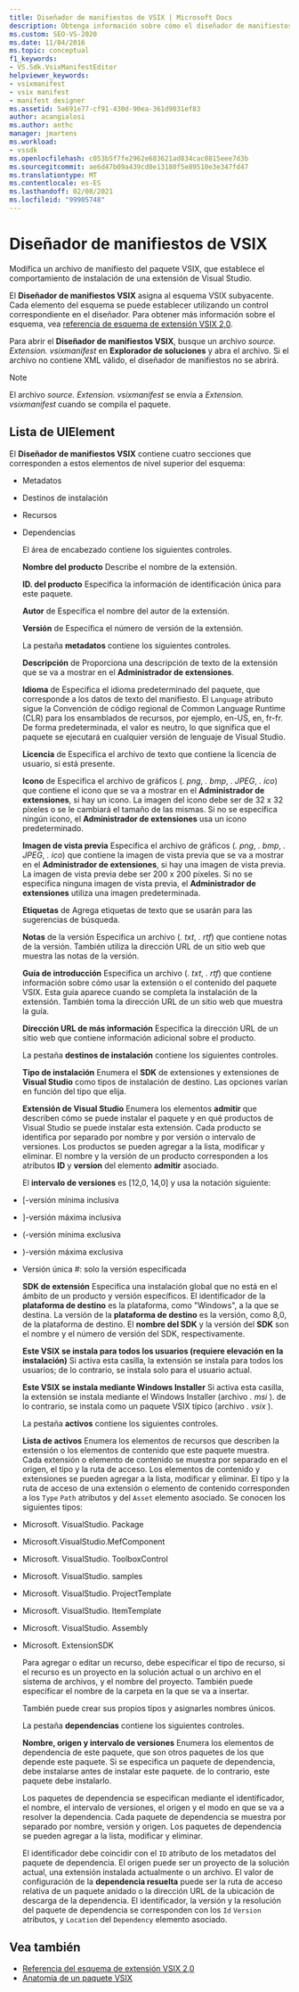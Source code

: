 ```yaml
---
title: Diseñador de manifiestos de VSIX | Microsoft Docs
description: Obtenga información sobre cómo el diseñador de manifiestos VSIX modifica un archivo de manifiesto del paquete VSIX, que establece el comportamiento de instalación de una extensión de Visual Studio.
ms.custom: SEO-VS-2020
ms.date: 11/04/2016
ms.topic: conceptual
f1_keywords:
- VS.Sdk.VsixManifestEditor
helpviewer_keywords:
- vsixmanifest
- vsix manifest
- manifest designer
ms.assetid: 5a691e77-cf91-430d-90ea-361d9031ef83
author: acangialosi
ms.author: anthc
manager: jmartens
ms.workload:
- vssdk
ms.openlocfilehash: c053b5f7fe2962e683621ad834cac0815eee7d3b
ms.sourcegitcommit: ae6d47b09a439cd0e13180f5e89510e3e347fd47
ms.translationtype: MT
ms.contentlocale: es-ES
ms.lasthandoff: 02/08/2021
ms.locfileid: "99905748"
---
```

# <a name="vsix-manifest-designer"></a>Diseñador de manifiestos de VSIX
Modifica un archivo de manifiesto del paquete VSIX, que establece el comportamiento de instalación de una extensión de Visual Studio.

 El **Diseñador de manifiestos VSIX** asigna al esquema VSIX subyacente. Cada elemento del esquema se puede establecer utilizando un control correspondiente en el diseñador. Para obtener más información sobre el esquema, vea [referencia de esquema de extensión VSIX 2,0](../extensibility/vsix-extension-schema-2-0-reference.md).

 Para abrir el **Diseñador de manifiestos VSIX**, busque un archivo *source. Extension. vsixmanifest* en **Explorador de soluciones** y abra el archivo. Si el archivo no contiene XML válido, el diseñador de manifiestos no se abrirá.

> [!NOTE]
> El archivo *source. Extension. vsixmanifest* se envía a *Extension. vsixmanifest* cuando se compila el paquete.

## <a name="uielement-list"></a>Lista de UIElement
 El **Diseñador de manifiestos VSIX** contiene cuatro secciones que corresponden a estos elementos de nivel superior del esquema:

- Metadatos

- Destinos de instalación

- Recursos

- Dependencias

  El área de encabezado contiene los siguientes controles.

  **Nombre del producto** Describe el nombre de la extensión.

  **ID. del producto** Especifica la información de identificación única para este paquete.

  **Autor** de Especifica el nombre del autor de la extensión.

  **Versión** de Especifica el número de versión de la extensión.

  La pestaña **metadatos** contiene los siguientes controles.

  **Descripción** de Proporciona una descripción de texto de la extensión que se va a mostrar en el **Administrador de extensiones**.

  **Idioma** de Especifica el idioma predeterminado del paquete, que corresponde a los datos de texto del manifiesto. El `Language` atributo sigue la Convención de código regional de Common Language Runtime (CLR) para los ensamblados de recursos, por ejemplo, en-US, en, fr-fr. De forma predeterminada, el valor es neutro, lo que significa que el paquete se ejecutará en cualquier versión de lenguaje de Visual Studio.

  **Licencia** de Especifica el archivo de texto que contiene la licencia de usuario, si está presente.

  **Icono** de Especifica el archivo de gráficos (*. png*, *. bmp*, *. JPEG*, *. ico*) que contiene el icono que se va a mostrar en el **Administrador de extensiones**, si hay un icono. La imagen del icono debe ser de 32 x 32 píxeles o se le cambiará el tamaño de las mismas. Si no se especifica ningún icono, el **Administrador de extensiones** usa un icono predeterminado.

  **Imagen de vista previa** Especifica el archivo de gráficos (*. png*, *. bmp*, *. JPEG*, *. ico*) que contiene la imagen de vista previa que se va a mostrar en el **Administrador de extensiones**, si hay una imagen de vista previa. La imagen de vista previa debe ser 200 x 200 píxeles. Si no se especifica ninguna imagen de vista previa, el **Administrador de extensiones** utiliza una imagen predeterminada.

  **Etiquetas** de Agrega etiquetas de texto que se usarán para las sugerencias de búsqueda.

  **Notas** de la versión Especifica un archivo (*. txt*, *. rtf*) que contiene notas de la versión. También utiliza la dirección URL de un sitio web que muestra las notas de la versión.

  **Guía de introducción** Especifica un archivo (*. txt*, *. rtf*) que contiene información sobre cómo usar la extensión o el contenido del paquete VSIX. Esta guía aparece cuando se completa la instalación de la extensión. También toma la dirección URL de un sitio web que muestra la guía.

  **Dirección URL de más información** Especifica la dirección URL de un sitio web que contiene información adicional sobre el producto.

  La pestaña **destinos de instalación** contiene los siguientes controles.

  **Tipo de instalación** Enumera el **SDK** de extensiones y extensiones de **Visual Studio** como tipos de instalación de destino. Las opciones varían en función del tipo que elija.

  **Extensión de Visual Studio** Enumera los elementos **admitir** que describen cómo se puede instalar el paquete y en qué productos de Visual Studio se puede instalar esta extensión. Cada producto se identifica por separado por nombre y por versión o intervalo de versiones. Los productos se pueden agregar a la lista, modificar y eliminar. El nombre y la versión de un producto corresponden a los atributos **ID** y **version** del elemento **admitir** asociado.

  El **intervalo de versiones** es [12,0, 14,0] y usa la notación siguiente:

- [-versión mínima inclusiva

- ]-versión máxima inclusiva

- (-versión mínima exclusiva

- )-versión máxima exclusiva

- Versión única #: solo la versión especificada

  **SDK de extensión** Especifica una instalación global que no está en el ámbito de un producto y versión específicos. El identificador de la **plataforma de destino** es la plataforma, como "Windows", a la que se destina. La versión de la **plataforma de destino** es la versión, como 8,0, de la plataforma de destino. El **nombre del SDK** y la versión del **SDK** son el nombre y el número de versión del SDK, respectivamente.

  **Este VSIX se instala para todos los usuarios (requiere elevación en la instalación)** Si activa esta casilla, la extensión se instala para todos los usuarios; de lo contrario, se instala solo para el usuario actual.

  **Este VSIX se instala mediante Windows Installer** Si activa esta casilla, la extensión se instala mediante el Windows Installer (archivo *. msi* ). de lo contrario, se instala como un paquete VSIX típico (archivo *. vsix* ).

  La pestaña **activos** contiene los siguientes controles.

  **Lista de activos** Enumera los elementos de recursos que describen la extensión o los elementos de contenido que este paquete muestra. Cada extensión o elemento de contenido se muestra por separado en el origen, el tipo y la ruta de acceso. Los elementos de contenido y extensiones se pueden agregar a la lista, modificar y eliminar. El tipo y la ruta de acceso de una extensión o elemento de contenido corresponden a los `Type` `Path` atributos y del `Asset` elemento asociado. Se conocen los siguientes tipos:

- Microsoft. VisualStudio. Package

- Microsoft.VisualStudio.MefComponent

- Microsoft. VisualStudio. ToolboxControl

- Microsoft. VisualStudio. samples

- Microsoft. VisualStudio. ProjectTemplate

- Microsoft. VisualStudio. ItemTemplate

- Microsoft. VisualStudio. Assembly

- Microsoft. ExtensionSDK

  Para agregar o editar un recurso, debe especificar el tipo de recurso, si el recurso es un proyecto en la solución actual o un archivo en el sistema de archivos, y el nombre del proyecto. También puede especificar el nombre de la carpeta en la que se va a insertar.

  También puede crear sus propios tipos y asignarles nombres únicos.

  La pestaña **dependencias** contiene los siguientes controles.

  **Nombre, origen y intervalo de versiones** Enumera los elementos de dependencia de este paquete, que son otros paquetes de los que depende este paquete. Si se especifica un paquete de dependencia, debe instalarse antes de instalar este paquete. de lo contrario, este paquete debe instalarlo.

  Los paquetes de dependencia se especifican mediante el identificador, el nombre, el intervalo de versiones, el origen y el modo en que se va a resolver la dependencia. Cada paquete de dependencia se muestra por separado por nombre, versión y origen. Los paquetes de dependencia se pueden agregar a la lista, modificar y eliminar.

  El identificador debe coincidir con el `ID` atributo de los metadatos del paquete de dependencia. El origen puede ser un proyecto de la solución actual, una extensión instalada actualmente o un archivo. El valor de configuración de la **dependencia resuelta** puede ser la ruta de acceso relativa de un paquete anidado o la dirección URL de la ubicación de descarga de la dependencia. El identificador, la versión y la resolución del paquete de dependencia se corresponden con los `Id` `Version` atributos, y `Location` del `Dependency` elemento asociado.

## <a name="see-also"></a>Vea también
- [Referencia del esquema de extensión VSIX 2,0](../extensibility/vsix-extension-schema-2-0-reference.md)
- [Anatomía de un paquete VSIX](../extensibility/anatomy-of-a-vsix-package.md)
